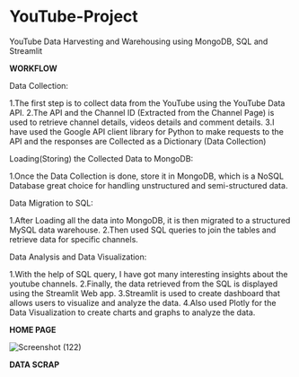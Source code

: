 # YouTube-Project
YouTube Data Harvesting and Warehousing using MongoDB, SQL and Streamlit

**WORKFLOW**

Data Collection:

  1.The first step is to collect data from the YouTube using the YouTube Data API. 
  2.The API and the Channel ID (Extracted from the Channel Page) is used to retrieve channel details, 
    videos details and comment details. 
  3.I have used the Google API client library for Python to make requests to the API and the responses 
    are Collected as a Dictionary (Data Collection)
    
Loading(Storing) the Collected Data to MongoDB:

  1.Once the Data Collection is done, store it in MongoDB, which is a NoSQL Database great choice for 
  handling unstructured and semi-structured data.
  
Data Migration to SQL:

  1.After Loading all the data into MongoDB, it is then migrated to a structured MySQL data warehouse.
  2.Then used SQL queries to join the tables and retrieve data for specific channels.
  
Data Analysis and Data Visualization:

  1.With the help of SQL query, I have got many interesting insights about the youtube channels.
  2.Finally, the data retrieved from the SQL is displayed using the Streamlit Web app.
  3.Streamlit is used to create dashboard that allows users to visualize and analyze the data. 
  4.Also used Plotly for the Data Visualization to create charts and graphs to analyze the data.


**HOME PAGE**

![Screenshot (122)](https://github.com/Lavan1999/YouTube-Project/assets/152668558/fa13f92c-0ca5-442e-837d-a42cab0660d2)

**DATA SCRAP**


